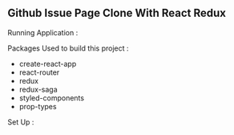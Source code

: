 ## Github Issue Page Clone With React Redux

Running Application :  <br />

Packages Used to build this project : 
- create-react-app
- react-router
- redux
- redux-saga
- styled-components
- prop-types


Set Up :
